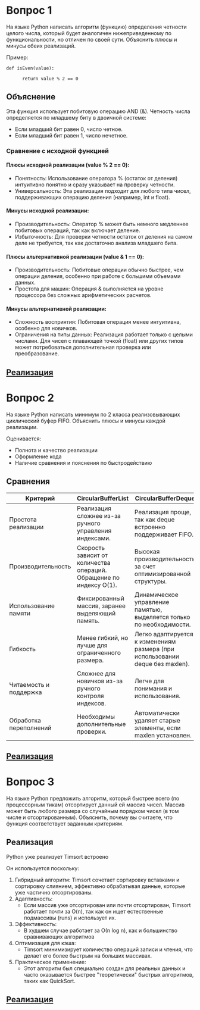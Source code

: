 # Вопрос 1
На языке Python написать алгоритм (функцию) определения четности целого числа, который будет аналогичен нижеприведенному по функциональности, но отличен по своей сути. Объяснить плюсы и минусы обеих реализаций. 

Пример: 
```
def isEven(value):

      return value % 2 == 0
```



## Объяснение
Эта функция использует побитовую операцию AND (&). Четность числа определяется по младшему биту в двоичной системе:

- Если младший бит равен 0, число четное.
- Если младший бит равен 1, число нечетное.

### Сравнение с исходной функцией

#### Плюсы исходной реализации (value % 2 == 0):
- Понятность: Использование оператора % (остаток от деления) интуитивно понятно и сразу указывает на проверку четности.
- Универсальность: Эта реализация подходит для любого типа чисел, поддерживающих операцию деления (например, int и float).
#### Минусы исходной реализации:
- Производительность: Оператор % может быть немного медленнее побитовых операций, так как включает деление.
- Избыточность: Для проверки четности остаток от деления на самом деле не требуется, так как достаточно анализа младшего бита.
#### Плюсы альтернативной реализации (value & 1 == 0):
- Производительность: Побитовые операции обычно быстрее, чем операции деления, особенно при работе с большими объемами данных.
- Простота для машин: Операция & выполняется на уровне процессора без сложных арифметических расчетов.
#### Минусы альтернативной реализации:
- Сложность восприятия: Побитовая операция менее интуитивна, особенно для новичков.
- Ограничения на типы данных: Реализация работает только с целыми числами. Для чисел с плавающей точкой (float) или других типов может потребоваться дополнительная проверка или преобразование.

## [Реализация](https://github.com/SadMeercat/test_lesta/blob/main/task1.py)
# Вопрос 2
На языке Python написать минимум по 2 класса реализовывающих циклический буфер FIFO. Объяснить плюсы и минусы каждой реализации.

Оценивается:

- Полнота и качество реализации
- Оформление кода
- Наличие сравнения и пояснения по быстродействию

## Сравнения
|Критерий|CircularBufferList|CircularBufferDeque|
|--------|------------------|-------------------|
|Простота реализации|Реализация сложнее из-за ручного управления индексами.|Реализация проще, так как deque встроенно поддерживает FIFO.|
|Производительность|Скорость зависит от количества операций. Обращение по индексу O(1).|Высокая производительность за счет оптимизированной структуры.|
|Использование памяти|Фиксированный массив, заранее выделяющий память.|Динамическое управление памятью, выделяется только по необходимости.|
|Гибкость|Менее гибкий, но лучше для ограниченного размера.|Легко адаптируется к изменениям размера (при использовании deque без maxlen).|
|Читаемость и поддержка|Сложнее для новичков из-за ручного контроля индексов.|Легче для понимания и использования.|
|Обработка переполнений|Необходимы дополнительные проверки.|Автоматически удаляет старые элементы, если maxlen установлен.|

## [Реализация](https://github.com/SadMeercat/test_lesta/blob/main/task2.py)

# Вопрос 3
На языке Python предложить алгоритм, который быстрее всего (по процессорным тикам) отсортирует данный ей массив чисел. Массив может быть любого размера со случайным порядком чисел (в том числе и отсортированным). Объяснить, почему вы считаете, что функция соответствует заданным критериям.

## Реализация
Python уже реализует Timsort встроено

Он используется поскольку:
1. Гибридный алгоритм: Timsort сочетает сортировку вставками и сортировку слиянием, эффективно обрабатывая данные, которые уже частично отсортированы.
2. Адаптивность:
    - Если массив уже отсортирован или почти отсортирован, Timsort работает почти за O(n), так как он ищет естественные подмассивы (runs) и использует их.
3. Эффективность:
    - В худшем случае работает за О(n log n), как и большинство сравнивающих алгоритмов
4. Оптимизация для кэша:
    - Timsort минимизирует количество операций записи и чтения, что делает его более быстрым на больших массивах.
5. Практическое применение:
    - Этот алгоритм был специально создан для реальных данных и часто оказывается быстрее "теоретически" быстрых алгоритмов, таких как QuickSort.

## [Реализация](https://github.com/SadMeercat/test_lesta/blob/main/task3.py)
